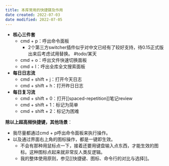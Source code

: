 ```yaml
---
title: 本库常用的快捷键及作用
date created: 2022-07-03
date modified: 2022-07-05
---
```

- **核心三件套**
	- cmd + p：呼出命令面板
		- 2个第三方switcher插件似乎对中文已经有了较好支持，待0.15正式版出来后考虑试用替换。 #todo/某天 
	- cmd + o：呼出文件快速切换面板
	- cmd + l：呼出全库全文搜索面板
- **每日日志流**
	- cmd + shift + j：打开今天日志
	- cmd + shift + h：打开昨日日志
- **每日复习流**
	- cmd + shift + 0：打开[[spaced-repetition]]笔记review
	- cmd + shift + 1：标记为简单
	- cmd + shift + 2：标记为困难

**除以上超高频快捷键，其他场景**：
- 我尽量都通过cmd + p呼出命令面板来执行操作。
- 以及通过界面右上角的图标操作，都是一键即生效。
	- 不会有那种用鼠标点一下，接着还要用键盘输入点东西，才能生效的图标。这种图标点起来就非常反人类反逻辑。
	- 我的整体使用原则，参见[[快捷键、图标、命令行的对比与选择]]。
